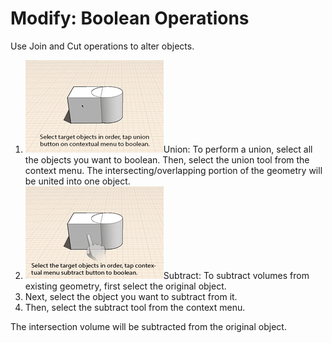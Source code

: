 # Modify: Boolean Operations

Use Join and Cut operations to alter objects.

1. ![](../.gitbook/assets/guid-2cb526dc-1ab2-4f17-af26-dc00141d8d41-low.gif)Union: To perform a union, select all the objects you want to boolean. Then, select the union tool from the context menu. The intersecting/overlapping portion of the geometry will be united into one object.
2. ![](../.gitbook/assets/guid-d407517d-0455-444f-ac2b-a26ab47052b5-low.gif)Subtract: To subtract volumes from existing geometry, first select the original object.
3. Next, select the object you want to subtract from it.
4. Then, select the subtract tool from the context menu.

The intersection volume will be subtracted from the original object.

